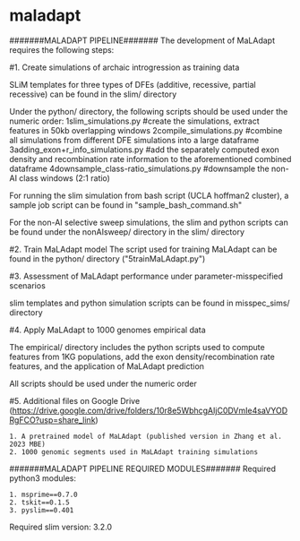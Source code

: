 # maladapt

#######MALADAPT PIPELINE#######
The development of MaLAdapt requires the following steps:

#1. Create simulations of archaic introgression as training data

SLiM templates for three types of DFEs (additive, recessive, partial recessive) can be found in the slim/ directory

Under the python/ directory, the following scripts should be used under the numeric order:
	1slim_simulations.py #create the simulations, extract features in 50kb overlapping windows
	2compile_simulations.py #combine all simulations from different DFE simulations into a large dataframe
	3adding_exon+r_info_simulations.py #add the separately computed exon density and recombination rate information to the aforementioned combined dataframe
	4downsample_class-ratio_simulations.py #downsample the non-AI class windows (2:1 ratio)

For running the slim simulation from bash script (UCLA hoffman2 cluster), a sample job script can be found in "sample_bash_command.sh"

For the non-AI selective sweep simulations, the slim and python scripts can be found under the nonAIsweep/ directory in the slim/ directory

#2. Train MaLAdapt model
The script used for training MaLAdapt can be found in the python/ directory ("5trainMaLAdapt.py")


#3. Assessment of MaLAdapt performance under parameter-misspecified scenarios

slim templates and python simulation scripts can be found in misspec_sims/ directory


#4. Apply MaLAdapt to 1000 genomes empirical data

The empirical/ directory includes the python scripts used to compute features from 1KG populations, add the exon density/recombination rate features, and the application of MaLAdapt prediction

All scripts should be used under the numeric order


#5. Additional files on Google Drive (https://drive.google.com/drive/folders/10r8e5WbhcgAIjC0DVmIe4saVYODRgFCO?usp=share_link)

	1. A pretrained model of MaLAdapt (published version in Zhang et al. 2023 MBE)
	2. 1000 genomic segments used in MaLAdapt training simulations


#######MALADAPT PIPELINE REQUIRED MODULES#######
Required python3 modules:

	1. msprime==0.7.0
	2. tskit==0.1.5
	3. pyslim==0.401

Required slim version: 3.2.0

